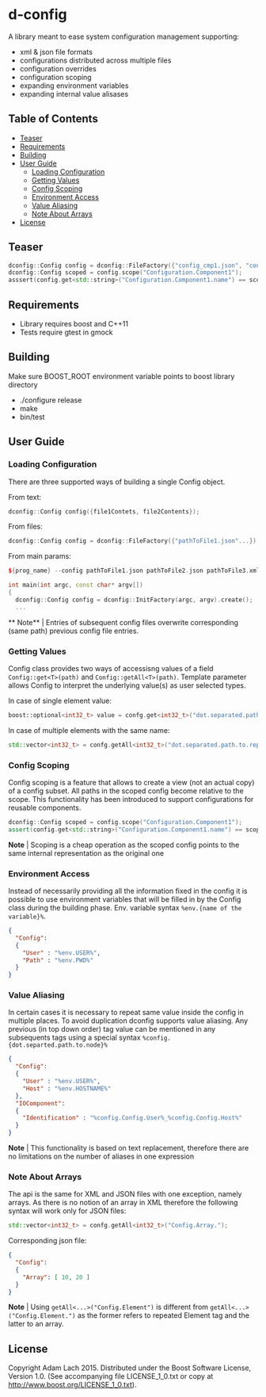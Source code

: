# d-config
A library meant to ease system configuration management supporting:
* xml & json file formats
* configurations distributed across multiple files
* configuration overrides
* configuration scoping
* expanding environment variables
* expanding internal value alisases

## Table of Contents
- [Teaser](#teaser)
- [Requirements](#requirements)
- [Building](#building)
- [User Guide](#user-guide)
  - [Loading Configuration](#loading-configuration)
  - [Getting Values](#getting-values)
  - [Config Scoping](#config-scoping)  
  - [Environment Access](#environment-access)
  - [Value Aliasing](#value-aliasing)
  - [Note About Arrays](#note-about-arrays)
- [License](#license)

## Teaser
```cpp
dconfig::Config config = dconfig::FileFactory({"config_cmp1.json", "config_cmp2.xml", "overrides.json"}).create();
dconfig::Config scoped = config.scope("Configuration.Component1");
asssert(config.get<std::string>("Configuration.Component1.name") == scoped.get<std::string>("name"));
```

## Requirements
* Library requires boost and C++11
* Tests require gtest in gmock

## Building
Make sure BOOST_ROOT environment variable points to boost library directory
* ./configure release
* make
* bin/test

## User Guide
### Loading Configuration
There are three supported ways of building a single Config object.

From text: 
```cpp 
dconfig::Config config({file1Contets, file2Contents}); 
```
From files: 
```cpp
dconfig::Config config = dconfig::FileFactory({"pathToFile1.json"...}).create(); 
```
From main params: 
```cpp 
${prog_name} --config pathToFile1.json pathToFile2.json pathToFile3.xml

int main(int argc, const char* argv[]) 
{
  dconfig::Config config = dconfig::InitFactory(argc, argv).create(); 
  ...
```

** Note** | Entries of subsequent config files overwrite corresponding (same path) previous config file entries.

### Getting Values
Config class provides two ways of accessisng values of a field ```Config::get<T>(path)``` and ```Config::getAll<T>(path)```. Template parameter allows Config to interpret the underlying value(s) as user selected types.

In case of single element value:
```cpp
boost::optional<int32_t> value = confg.get<int32_t>("dot.separated.path.to.element");
```
In case of multiple elements with the same name:
```cpp
std::vector<int32_t> = confg.getAll<int32_t>("dot.separated.path.to.repeated.element");
```
### Config Scoping
Config scoping is a feature that allows to create a view (not an actual copy) of a config subset. All paths in the scoped config become relative to the scope. This functionality has been introduced to support configurations for reusable components.
```cpp
dconfig::Config scoped = config.scope("Configuration.Component1");
assert(config.get<std::string>("Configuration.Component1.name") == scoped.get<std::string>("name"));
```
**Note** | Scoping is a cheap operation as the scoped config points to the same internal representation as the original one

### Environment Access
Instead of necessarily providing all the information fixed in the config it is possible to use environment variables that will be filled in by the Config class during the building phase. Env. variable syntax ```%env.{name of the variable}%```.
```json
{
  "Config": 
  {
    "User" : "%env.USER%",
    "Path" : "%env.PWD%"
  }
}
```

### Value Aliasing
In certain cases it is necessary to repeat same value inside the config in multiple places. To avoid duplication dconfig supports value aliasing. Any previous (in top down order) tag value can be mentioned in any subsequents tags using a special syntax ```%config.{dot.separted.path.to.node}%```
```json
{
  "Config": 
  {
    "User" : "%env.USER%",
    "Host" : "%env.HOSTNAME%"
  },
  "IOComponent":
  {
    "Identification" : "%config.Config.User%_%config.Config.Host%"
  }
}
```
**Note** | This functionality is based on text replacement, therefore there are no limitations on the number of aliases in one expression 

### Note About Arrays
The api is the same for XML and JSON files with one exception, namely arrays. As there is no notion of an array in XML therefore the following syntax will work only for JSON files:
```cpp
std::vector<int32_t> = confg.getAll<int32_t>("Config.Array.");
```
Corresponding json file:
```json
{
  "Config":
  {
    "Array": [ 10, 20 ]
  }
}
```
**Note** | Using ```getAll<...>("Config.Element")``` is different from ```getAll<...>("Config.Element.")``` as the former refers to repeated Element tag and the latter to an array.

## License
Copyright Adam Lach 2015. Distributed under the Boost Software License, Version 1.0. (See accompanying file LICENSE_1_0.txt or copy at http://www.boost.org/LICENSE_1_0.txt).
